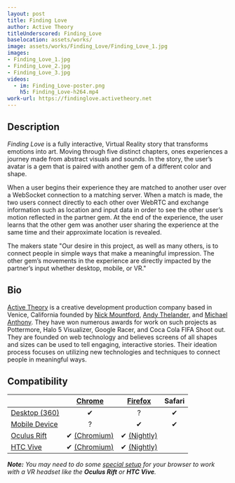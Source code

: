 ```yaml
---
layout: post
title: Finding Love
author: Active Theory
titleUnderscored: Finding_Love
baselocation: assets/works/
image: assets/works/Finding_Love/Finding_Love_1.jpg
images:
- Finding_Love_1.jpg
- Finding_Love_2.jpg
- Finding_Love_3.jpg
videos: 
  - im: Finding_Love-poster.png
    h5: Finding_Love-h264.mp4
work-url: https://findinglove.activetheory.net
---
```


<div class="box" markdown="1">

## Description
*Finding Love* is a fully interactive, Virtual Reality story that transforms emotions into art. Moving through five distinct chapters, ones experiences a journey made from abstract visuals and sounds. In the story, the user’s avatar is a gem that is paired with another gem of a different color and shape.

When a user begins their experience they are matched to another user over a WebSocket connection to a matching server. When a match is made, the two users connect directly to each other over WebRTC and exchange information such as location and input data in order to see the other user’s motion reflected in the partner gem. At the end of the experience, the user learns that the other gem was another user sharing the experience at the same time and their approximate location is revealed.

The makers state "Our desire in this project, as well as many others, is to connect people in simple ways that make a meaningful impression. The other gem’s movements in the experience are directly impacted by the partner’s input whether desktop, mobile, or VR."

## Bio	
[Active Theory](https://activetheory.net/) is a creative development production company based in Venice, California founded by [Nick Mountford](https://twitter.com/nickmountford), [Andy Thelander](https://twitter.com/athlndr), and [Michael Anthony](https://twitter.com/michaeltheory). They have won numerous awards for work on such projects as Pottermore, Halo 5 Visualizer, Google Racer, and Coca Cola FIFA Shoot out. They are founded on web technology and believes screens of all shapes and sizes can be used to tell engaging, interactive stories. Their ideation process focuses on utilizing new technologies and techniques to connect people in meaningful ways.

</div>

<div class="box" markdown="1">

## Compatibility

|                     |[Chrome][2]      |[Firefox][4]     |Safari  
|---------------------|:---------------:|:---------------:|:---------:
|[Desktop (360)][7]   |✔                |?                |✔     
|[Mobile Device][8]   |?                |✔                |✔     
|[Oculus Rift][9]     |✔ [(Chromium)][3]|✔ [(Nightly)][5] |      
|[HTC Vive][10]       |✔ [(Chromium)][3]|✔ [(Nightly)][5] |      

[1]:instructions.html#edge-ins
[2]:instructions.html#chrome-ins 
[3]:instructions.html#chromium-ins 
[4]:instructions.html#firefox-ins 
[5]:instructions.html#firefoxnightly-ins 
[6]:instructions.html#safari-ins 
[7]:instructions.html#desktop-ins
[8]:https://vr.google.com/cardboard/
[9]:https://www.oculus.com/rift/
[10]:https://www.vive.com/
[11]:https://vr.google.com/daydream/
[12]:instructions.html

***Note:** You may need to do some [special setup][12] for your browser to work with a VR headset like the **Oculus Rift** or **HTC Vive**.*

</div>
